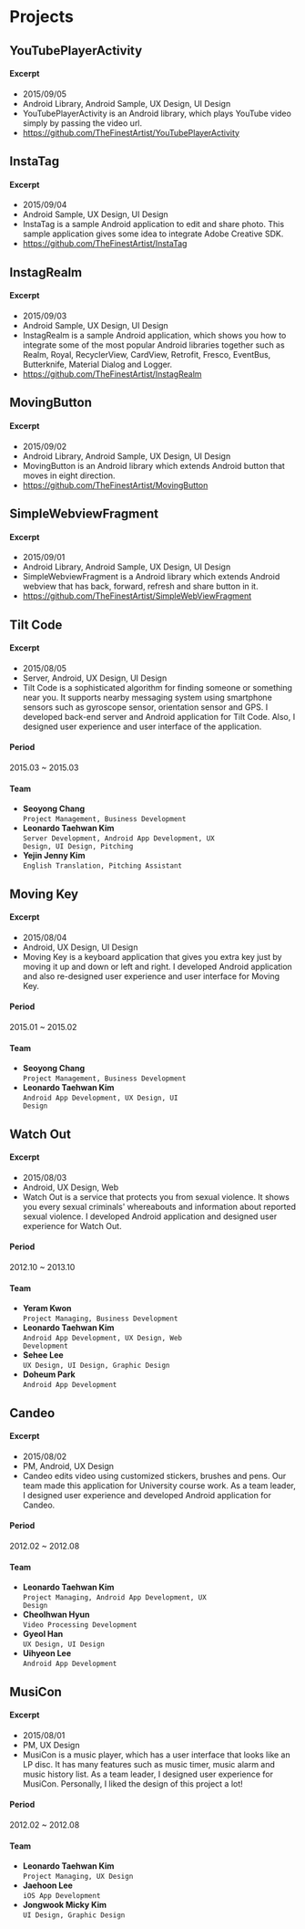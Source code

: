 # Projects

## YouTubePlayerActivity

#### Excerpt
- 2015/09/05
- Android Library, Android Sample, UX Design, UI Design
- YouTubePlayerActivity is an Android library, which plays YouTube video simply by passing the video url.
- https://github.com/TheFinestArtist/YouTubePlayerActivity


## InstaTag

#### Excerpt
- 2015/09/04
- Android Sample, UX Design, UI Design
- InstaTag is a sample Android application to edit and share photo. This sample application gives some idea to integrate Adobe Creative SDK.
- https://github.com/TheFinestArtist/InstaTag


## InstagRealm

#### Excerpt
- 2015/09/03
- Android Sample, UX Design, UI Design
- InstagRealm is a sample Android application, which shows you how to integrate some of the most popular Android libraries together such as Realm, Royal, RecyclerView, CardView, Retrofit, Fresco, EventBus, Butterknife, Material Dialog and Logger.
- https://github.com/TheFinestArtist/InstagRealm


## MovingButton

#### Excerpt
- 2015/09/02
- Android Library, Android Sample, UX Design, UI Design
- MovingButton is an Android library which extends Android button that moves in eight direction.
- https://github.com/TheFinestArtist/MovingButton


## SimpleWebviewFragment

#### Excerpt
- 2015/09/01
- Android Library, Android Sample, UX Design, UI Design
- SimpleWebviewFragment is a Android library which extends Android webview that has back, forward, refresh and share button in it.
- https://github.com/TheFinestArtist/SimpleWebViewFragment


## Tilt Code

#### Excerpt
- 2015/08/05
- Server, Android, UX Design, UI Design
- Tilt Code is a sophisticated algorithm for finding someone or something near you. It supports nearby messaging system using smartphone sensors such as gyroscope sensor, orientation sensor and GPS. I developed back-end server and Android application for Tilt Code. Also, I designed user experience and user interface of the application.

#### Period
2015.03 ~ 2015.03

#### Team
- **Seoyong Chang**  
   <code id="inline">Project Management, Business Development</code>
- **Leonardo Taehwan Kim**  
   <code id="inline">Server Development, Android App Development, UX Design, UI Design, Pitching</code>
- **Yejin Jenny Kim**  
   <code id="inline">English Translation, Pitching Assistant</code>


## Moving Key

#### Excerpt
- 2015/08/04
- Android, UX Design, UI Design
- Moving Key is a keyboard application that gives you extra key just by moving it up and down or left and right. I developed Android application and also re-designed user experience and user interface for Moving Key.

#### Period
2015.01 ~ 2015.02

#### Team
- **Seoyong Chang**  
   <code id="inline">Project Management, Business Development</code>
- **Leonardo Taehwan Kim**  
   <code id="inline">Android App Development, UX Design, UI Design</code>


## Watch Out

#### Excerpt
- 2015/08/03
- Android, UX Design, Web
- Watch Out is a service that protects you from sexual violence. It shows you every sexual criminals' whereabouts and information about reported sexual violence. I developed Android application and designed user experience for Watch Out.

#### Period
2012.10 ~ 2013.10

#### Team
- **Yeram Kwon**  
   <code id="inline">Project Managing, Business Development</code>
- **Leonardo Taehwan Kim**  
   <code id="inline">Android App Development, UX Design, Web Development</code>
- **Sehee Lee**  
   <code id="inline">UX Design, UI Design, Graphic Design</code>
- **Doheum Park**  
   <code id="inline">Android App Development</code>


## Candeo

#### Excerpt
- 2015/08/02
- PM, Android, UX Design
- Candeo edits video using customized stickers, brushes and pens. Our team made this application for University course work. As a team leader, I designed user experience and developed Android application for Candeo.

#### Period
2012.02 ~ 2012.08

#### Team
- **Leonardo Taehwan Kim**  
   <code id="inline">Project Managing, Android App Development, UX Design</code>
- **Cheolhwan Hyun**  
   <code id="inline">Video Processing Development</code>
- **Gyeol Han**  
   <code id="inline">UX Design, UI Design</code>
- **Uihyeon Lee**  
   <code id="inline">Android App Development</code>


## MusiCon

#### Excerpt
- 2015/08/01
- PM, UX Design
- MusiCon is a music player, which has a user interface that looks like an LP disc. It has many features such as music timer, music alarm and music history list. As a team leader, I designed user experience for MusiCon. Personally, I liked the design of this project a lot!

#### Period
2012.02 ~ 2012.08

#### Team
- **Leonardo Taehwan Kim**  
   <code id="inline">Project Managing, UX Design</code>
- **Jaehoon Lee**  
   <code id="inline">iOS App Development</code>
- **Jongwook Micky Kim**  
   <code id="inline">UI Design, Graphic Design</code>
